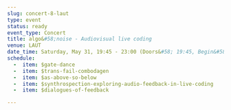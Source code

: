 ```yaml
---
slug: concert-8-laut
type: event
status: ready
event_type: Concert
title: algo&#58;noise - Audiovisual live coding
venue: LAUT
date_time: Saturday, May 31, 19:45 - 23:00 (Doors&#58; 19:45, Begin&#58; 20:00)
schedule:
  -  item: $gate-dance
  -  item: $trans-fail-combodagen
  -  item: $as-above-so-below
  -  item: $synthrospection-exploring-audio-feedback-in-live-coding
  -  item: $dialogues-of-feedback

---
```

